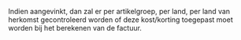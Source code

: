 Indien aangevinkt, dan zal er per artikelgroep, per land, per land van herkomst gecontroleerd worden of deze kost/korting toegepast moet worden bij het berekenen van de factuur.